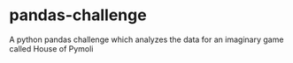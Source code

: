 # pandas-challenge
A python pandas challenge which analyzes the data for an imaginary game called House of Pymoli

